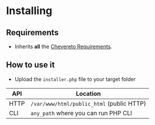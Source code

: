 # Installing

## Requirements

* Inherits **all** the [Chevereto Requirements](https://v3-docs.chevereto.com/setup/server/requirements.html).

## How to use it

* Upload the `installer.php` file to your target folder

| API  | Location                                  |
| ---- | ----------------------------------------- |
| HTTP | `/var/www/html/public_html` (public HTTP) |
| CLI  | `any_path` where you can run PHP CLI      |
